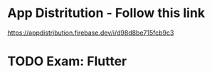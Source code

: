 # App Distritution - Follow this link
https://appdistribution.firebase.dev/i/d98d8be715fcb9c3

# TODO Exam: Flutter 
